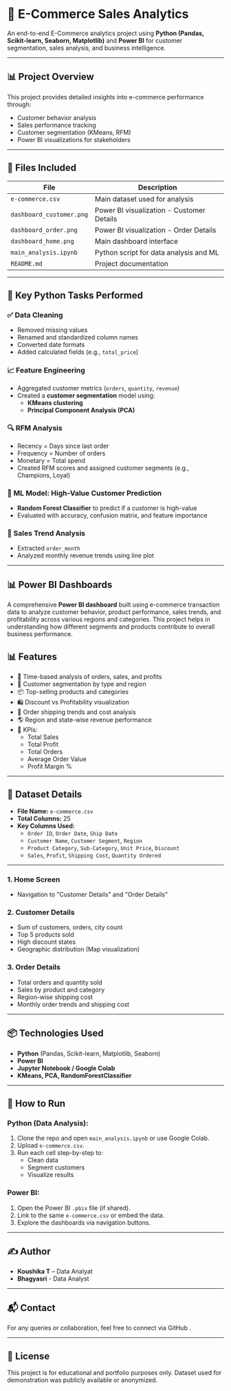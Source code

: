 # 🛒 E-Commerce Sales Analytics

An end-to-end E-Commerce analytics project using **Python (Pandas, Scikit-learn, Seaborn, Matplotlib)** and **Power BI** for customer segmentation, sales analysis, and business intelligence.

---

## 📊 Project Overview

This project provides detailed insights into e-commerce performance through:

- Customer behavior analysis
- Sales performance tracking
- Customer segmentation (KMeans, RFM)
- Power BI visualizations for stakeholders

---

## 📁 Files Included

| File | Description |
|------|-------------|
| `e-commerce.csv` | Main dataset used for analysis |
| `dashboard_customer.png` | Power BI visualization - Customer Details |
| `dashboard_order.png` | Power BI visualization - Order Details |
| `dashboard_home.png` | Main dashboard interface |
| `main_analysis.ipynb` | Python script for data analysis and ML |
| `README.md` | Project documentation |

---

## 🧠 Key Python Tasks Performed

### ✅ Data Cleaning
- Removed missing values
- Renamed and standardized column names
- Converted date formats
- Added calculated fields (e.g., `total_price`)

### 📈 Feature Engineering
- Aggregated customer metrics (`orders`, `quantity`, `revenue`)
- Created a **customer segmentation** model using:
  - **KMeans clustering**
  - **Principal Component Analysis (PCA)**

### 🔍 RFM Analysis
- Recency = Days since last order
- Frequency = Number of orders
- Monetary = Total spend
- Created RFM scores and assigned customer segments (e.g., Champions, Loyal)

### 🤖 ML Model: High-Value Customer Prediction
- **Random Forest Classifier** to predict if a customer is high-value
- Evaluated with accuracy, confusion matrix, and feature importance

### 📅 Sales Trend Analysis
- Extracted `order_month`
- Analyzed monthly revenue trends using line plot

---

## 📊 Power BI Dashboards

A comprehensive **Power BI dashboard** built using e-commerce transaction data to analyze customer behavior, product performance, sales trends, and profitability across various regions and categories. This project helps in understanding how different segments and products contribute to overall business performance.

## 📊 Features

- 📆 Time-based analysis of orders, sales, and profits
- 👥 Customer segmentation by type and region
- 📦 Top-selling products and categories
- 🛍️ Discount vs Profitability visualization
- 🚚 Order shipping trends and cost analysis
- 🌎 Region and state-wise revenue performance
- 📌 KPIs:
  - Total Sales
  - Total Profit
  - Total Orders
  - Average Order Value
  - Profit Margin %

---

## 📁 Dataset Details

- **File Name:** `e-commerce.csv`
- **Total Columns:** 25
- **Key Columns Used:**
  - `Order ID`, `Order Date`, `Ship Date`
  - `Customer Name`, `Customer Segment`, `Region`
  - `Product Category`, `Sub-Category`, `Unit Price`, `Discount`
  - `Sales`, `Profit`, `Shipping Cost`, `Quantity Ordered`
    
---
    

### 1. **Home Screen**
- Navigation to "Customer Details" and "Order Details"

### 2. **Customer Details**
- Sum of customers, orders, city count
- Top 5 products sold
- High discount states
- Geographic distribution (Map visualization)

### 3. **Order Details**
- Total orders and quantity sold
- Sales by product and category
- Region-wise shipping cost
- Monthly order trends and shipping cost

---

## 📦 Technologies Used

- **Python** (Pandas, Scikit-learn, Matplotlib, Seaborn)
- **Power BI**
- **Jupyter Notebook / Google Colab**
- **KMeans, PCA, RandomForestClassifier**

---

## 📌 How to Run

### Python (Data Analysis):
1. Clone the repo and open `main_analysis.ipynb` or use Google Colab.
2. Upload `e-commerce.csv`.
3. Run each cell step-by-step to:
   - Clean data
   - Segment customers
   - Visualize results

### Power BI:
1. Open the Power BI `.pbix` file (if shared).
2. Link to the same `e-commerce.csv` or embed the data.
3. Explore the dashboards via navigation buttons.

---

## ✍️ Author

- **Koushika T** – Data Analyat
- **Bhagyasri** - Data Analyst

---

## 📬 Contact

For any queries or collaboration, feel free to connect via GitHub .

---

## 📘 License

This project is for educational and portfolio purposes only. Dataset used for demonstration was publicly available or anonymized.

